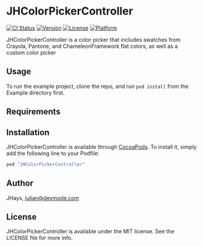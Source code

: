 # JHColorPickerController

[![CI Status](http://img.shields.io/travis/JHays/JHColorPickerController.svg?style=flat)](https://travis-ci.org/JHays/JHColorPickerController)
[![Version](https://img.shields.io/cocoapods/v/JHColorPickerController.svg?style=flat)](http://cocoapods.org/pods/JHColorPickerController)
[![License](https://img.shields.io/cocoapods/l/JHColorPickerController.svg?style=flat)](http://cocoapods.org/pods/JHColorPickerController)
[![Platform](https://img.shields.io/cocoapods/p/JHColorPickerController.svg?style=flat)](http://cocoapods.org/pods/JHColorPickerController)

JHColorPickerController is a color picker that includes swatches from Crayola, Pantone, and ChameleonFramework flat colors, as well as a custom color picker

## Usage

To run the example project, clone the repo, and run `pod install` from the Example directory first.

## Requirements

## Installation

JHColorPickerController is available through [CocoaPods](http://cocoapods.org). To install
it, simply add the following line to your Podfile:

```ruby
pod "JHColorPickerController"
```

## Author

JHays, julian@devmode.com

## License

JHColorPickerController is available under the MIT license. See the LICENSE file for more info.

